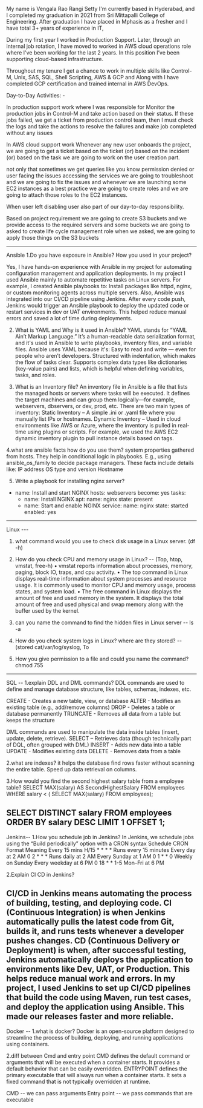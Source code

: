 
My name is Vengala Rao Rangi Setty I'm currently based in Hyderabad, and I completed my graduation in 2021 from Sri Mittapalli College of Engineering. After graduation I have placed in Mphasis as a fresher and I have total 3+ years of experience in IT, 

During my first year I worked in Production Support. Later, through an internal job rotation, I have moved to worked in AWS cloud operations role where I've been working for the last 2 years. In this position I’ve been supporting cloud-based infrastructure.

Throughout my tenure I get a chance to work in multiple skills like Control-M, Unix, SAS, SQL, Shell Scripting, AWS & GCP and Along with I have completed GCP certification and trained internal in AWS DevOps.

Day-to-Day Activities: -

In production support work where I was responsible for Monitor the production jobs in Control-M and take action based on their status. If these jobs failed, we get a ticket from production control team, then I must check the logs and take the actions to resolve the failures and make job completed without any issues

In AWS cloud support work Whenever any new user onboards the project, we are going to get a ticket based on the ticket (or) based on the incident (or) based on the task we are going to work on the user creation part.

not only that sometimes we get queries like you know permission denied or user facing the issues accessing the services we are going to troubleshoot and we are going to fix the issues 
and whenever we are launching some EC2 instances as a best practice we are going to create roles and we are going to attach those roles to the EC2 instances. 

When user left disabling user also part of our day-to-day responsibility.

Based on project requirement we are going to create S3 buckets and we provide access to the required servers and some buckets we are going to asked to create life cycle management role when we asked, we are going to apply those things on the S3 buckets

-------------------------------------------------------------------------------------------------------------------------------------------------------------------------------------------------------------
Ansible 
1.Do you have exposure in Ansible? How you used in your project?

Yes, I have hands-on experience with Ansible in my project for automating configuration management and application deployments.
In my  project I used Ansible mainly to automate repetitive tasks on Linux servers. For example, I created Ansible playbooks to:
Install packages like httpd, nginx, or custom monitoring agents across multiple servers.
Also, Ansible was integrated into our CI/CD pipeline using Jenkins. After every code push, Jenkins would trigger an Ansible playbook to deploy the updated code or restart services in dev or UAT environments.
This helped reduce manual errors and saved a lot of time during deployments.

2. What is YAML and Why is it used in Ansible?
YAML stands for “YAML Ain’t Markup Language.” It’s a human-readable data serialization format, and it's used in Ansible to write playbooks, inventory files, and variable files.
Ansible uses YAML because it's:
Easy to read and write — even for people who aren’t developers.
Structured with indentation, which makes the flow of tasks clear.
Supports complex data types like dictionaries (key-value pairs) and lists, which is helpful when defining variables, tasks, and roles.

3. What is an Inventory file?
An inventory file in Ansible is a file that lists the managed hosts or servers where tasks will be executed. It defines the target machines and can group them logically—for example, webservers, dbservers, or dev, prod, etc.
There are two main types of inventory:
Static Inventory – A simple .ini or .yaml file where you manually list IPs or hostnames.
Dynamic Inventory – Used in cloud environments like AWS or Azure, where the inventory is pulled in real-time using plugins or scripts. For example, we used the AWS EC2 dynamic inventory plugin to pull instance details based on tags.

4.what are ansible facts how do you use them?
system properties gathered from hosts. They help in conditional logic in playbooks. E.g., using ansible_os_family to decide package managers.
These facts include details like:
IP address
OS type and version
Hostname

5. Write a playbook for installing nginx server?
- name: Install and start NGINX
  hosts: webservers
  become: yes
  tasks:
    - name: Install NGINX
      apt:
        name: nginx
        state: present
    - name: Start and enable NGINX
      service:
        name: nginx
        state: started
        enabled: yes
------------------------------------------------------------------------------------------------------------------------------------------------------------------------------------------------------------
Linux ---
1.	what command would you use to check disk usage in a Linux server. 
(df -h)
2.	How do you check CPU and memory usage in Linux?  -- (Top, htop, vmstat, free-h)
•	vmstat reports information about processes, memory, paging, block IO, traps, and cpu activity.
•	The top command in Linux displays real-time information about system processes and resource usage. It is commonly used to monitor CPU and memory usage, process states, and system load.
•	The free command in Linux displays the amount of free and used memory in the system. It displays the total amount of free and used physical and swap memory along with the buffer used by the kernel.

4. can you name the command to find the hidden files in Linux server --   ls -a
5. How do you check system logs in Linux? where are they stored?  -- (stored cat/var/log/syslog, To
6. How you give permission to a file and could you name the command? chmod 755
-----------------------------------------------------------------------------------------------------------------------------------------------------------------------------------------------------------------
SQL --
1.explain DDL and DML commands?
DDL commands are used to define and manage database structure, like tables, schemas, indexes, etc.

CREATE - Creates a new table, view, or database
ALTER - Modifies an existing table (e.g., add/remove columns)
DROP - Deletes a table or database permanently
TRUNCATE - Removes all data from a table but keeps the structure

DML commands are used to manipulate the data inside tables (insert, update, delete, retrieve).
SELECT – Retrieves data (though technically part of DQL, often grouped with DML)
INSERT - Adds new data into a table
UPDATE - Modifies existing data
DELETE - Removes data from a table

2.what are indexes? 
it helps the database find rows faster without scanning the entire table. Speed up data retrieval on columns.

3.How would you find the second highest salary table from a employee table?
SELECT MAX(salary) AS SecondHighestSalary
FROM employees
WHERE salary < ( SELECT MAX(salary) FROM employees);

SELECT DISTINCT salary
FROM employees
ORDER BY salary DESC
LIMIT 1 OFFSET 1;
-----------------------------------------------------------------------------------------------------------------------------------------------------------------------------------------------------------------
Jenkins--
1.How you schedule job in Jenkins?
In Jenkins, we schedule jobs using the “Build periodically” option with a CRON syntax
Schedule	CRON Format	      Meaning
Every 15 mins	 H/15 * * * *	    Runs every 15 minutes
Every day at 2 AM	 0 2 * * *	    Runs daily at 2 AM
Every Sunday at 1 AM	   0 1 * * 0	     Weekly on Sunday
Every weekday at 6 PM	   0 18 * * 1-5	      Mon–Fri at 6 PM

2.Explain CI CD in Jenkins?

CI/CD in Jenkins means automating the process of building, testing, and deploying code. CI (Continuous Integration) is when Jenkins automatically pulls the latest code from Git, builds it, and runs tests whenever a developer pushes changes. CD (Continuous Delivery or Deployment) is when, after successful testing, Jenkins automatically deploys the application to environments like Dev, UAT, or Production. This helps reduce manual work and errors. 
In my project, I used Jenkins to set up CI/CD pipelines that build the code using Maven, run test cases, and deploy the application using Ansible. This made our releases faster and more reliable.
--------------------------------------------------------------------------------------------------------------------------------------------------------------------------------------------------------------
Docker --
 1.what is docker?
Docker is an open-source platform designed to streamline the process of building, deploying, and running applications using containers.

 2.diff between Cmd and entry point 
CMD defines the default command or arguments that will be executed when a container starts. It provides a default behavior that can be easily overridden.
ENTRYPOINT defines the primary executable that will always run when a container starts. It sets a fixed command that is not typically overridden at runtime.

CMD -- we can pass arguments 
Entry point -- we pass commands that are executable


